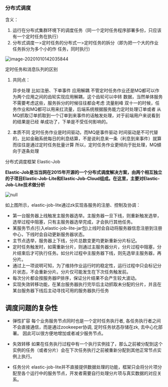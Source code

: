 ###                                                                                      分布式调度

含义：

1. 运行在分布式集群环境下的调度任务（同一个定时任务程序部署多份，只应该有一个定时任务在执行）
2. 分布式调度一>定时任务的分布式一>定时任务的拆分（即为把一个大的作业任务拆分为多个小的作
    任务，同时执行)

![image-20201010142035844](https://gitee.com/adc123321/blog_img/raw/master/image/202010/10/142035-855334.png)

定时任务和消息队列的区别

1. 共同点：

   异步处理
   比如注册、下单事件
  应用解耦
  不管定时任务作业还是MQ都可以作为两个应用之间的齿轮实现应用解耦，这个齿轮可以中转
 数据，当然单体服务不需要考虑这些，服务拆分的时候往往都会考虑
  流量削峰
  双十一的时候，任务作业和MQ都可以用来扛流量，后端系统根据服务能力定时处理订单或者
  从MQ抓取订单抓取到一个订单到来事件的话触发处理，对于前端用户来说看到的结果是已经
 单成功了，下单是不受任何影响的。

2. 本质不同
    定时任务作业是时间驱动，而MQ是事件驱动
    时间驱动是不可代替的，比如金融系统每日的利息结算，不是说利息来一条（利息到来事件）就算
    而往往是通过定时任务批量计算
    所以，定时任务作业更倾向于批处理，MQ傾向于逐条处理

分布式调度框架 Elastic-Job

**Elastic-Job是当当网在2015年开源的一个分布式调度解决方案，由两个相互独立的子项目Elastic-Job-Lite和Elastic-Job-Cloud组成。在这里，主要对Elastic-Job-Lite技术做分析**

![null](https://sdkfiledl.jiguang.cn/community/30070/image/Fth9FI4AGb7sTTp-guuGbsRCsf3H.png)

如上图所示，elastic-job-lite通过zk实现各服务的注册、控制及协调：

- 第一台服务器上线触发主服务器选举。主服务器一旦下线，则重新触发选举，选举过程中阻塞，只有主服务器选举完成，才会执行其他任务。
- 某服务节点(引入elastic-job-lite-jar包)上线时会自动将服务器信息注册到注册中心，下线时会自动更新服务器状态。
- 主节点选举，服务器上下线，分片总数变更均更新重新分片标记。
- 定时任务触发时，如需重新分片，则通过主服务器分片，分片过程中阻塞，分片结束后才可执行任务。如分片过程中主服务器下线，则先选举主服务器，再分片。
- 通过上一项说明可知，为了维持作业运行时的稳定性，运行过程中只会标记分片状态，不会重新分片。分片仅可能发生在下次任务触发前。
- 每次分片都会按服务器IP排序，保证分片结果不会产生较大波动。
- 实现失效转移功能，在某台服务器执行完毕后主动抓取未分配的分片，并且在某台服务器下线后主动寻找可用的服务器执行任务

## 调度问题的复杂性

- 弹性扩容
  每个业务服务节点同时也是一个定时任务执行者, 各任务执行者之间不会直接通信，而是通过zookeeper协调, 定时任务状态存储在zk, 去中心化部署。
  因此可以很方便地增加或者减少服务节点。
- 失效转移
  如果在任务执行过程中有一个执行实例挂了，那么之前被分配到这个实例的任务（或者分片）会在下次任务执行之前被重新分配到其他正常节点实例上执行。

- 任务分片
  elastic-job-lite并不直接提供数据处理的功能，框架只会将分片项分配至各个运行中的服务节点，开发者需要自行处理分片项与真实数据的对应关系。